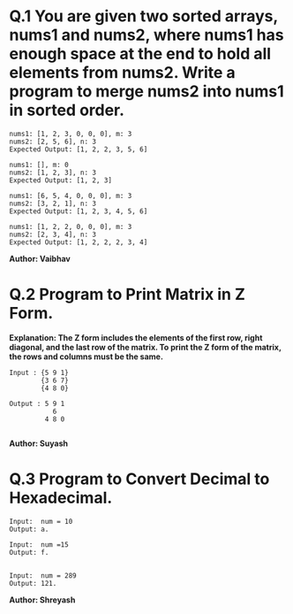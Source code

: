 # Q.1 You are given two sorted arrays, nums1 and nums2, where nums1 has enough space at the end to hold all elements from nums2. Write a program to merge nums2 into nums1 in sorted order.
```
nums1: [1, 2, 3, 0, 0, 0], m: 3
nums2: [2, 5, 6], n: 3
Expected Output: [1, 2, 2, 3, 5, 6]

nums1: [], m: 0
nums2: [1, 2, 3], n: 3
Expected Output: [1, 2, 3]

nums1: [6, 5, 4, 0, 0, 0], m: 3
nums2: [3, 2, 1], n: 3
Expected Output: [1, 2, 3, 4, 5, 6]

nums1: [1, 2, 2, 0, 0, 0], m: 3
nums2: [2, 3, 4], n: 3
Expected Output: [1, 2, 2, 2, 3, 4]
```
**Author: Vaibhav**

# Q.2 Program to Print Matrix in Z Form.
**Explanation:
The Z form includes the elements of the first row, right diagonal, and the last row of the matrix. To print the Z form of the matrix, the rows and columns must be the same.**
```
Input : {5 9 1}
        {3 6 7}
        {4 8 0}

Output : 5 9 1
           6
         4 8 0 
         
```
**Author: Suyash**

# Q.3 Program to Convert Decimal to Hexadecimal.
``` 
Input:  num = 10
Output: a.

Input:  num =15
Output: f.


Input:  num = 289
Output: 121.
```

**Author: Shreyash**


